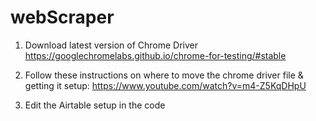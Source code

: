 # webScraper
1. Download latest version of Chrome Driver
https://googlechromelabs.github.io/chrome-for-testing/#stable

2. Follow these instructions on where to move the chrome driver file & getting it setup: https://www.youtube.com/watch?v=m4-Z5KqDHpU

3. Edit the Airtable setup in the code 


   
